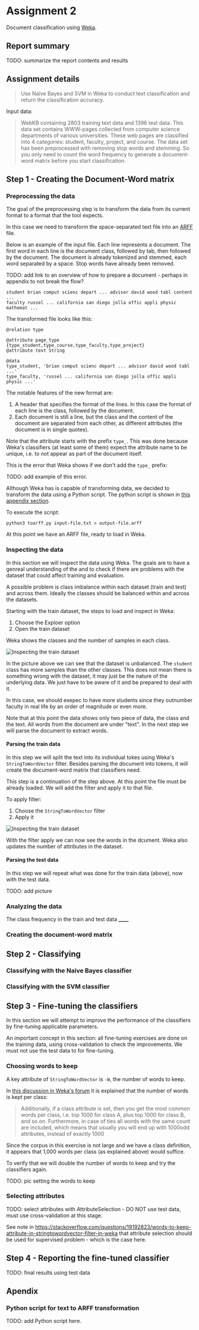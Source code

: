 # Assignment 2

Document classification using [Weka](https://www.cs.waikato.ac.nz/ml/weka/).

## Report summary

TODO: summarize the report contents and results

## Assignment details

> Use Naïve Bayes and SVM in Weka to conduct text classification and return
> the classification accuracy.

Input data:

> WebKB containing 2803 training text data and 1396 test data. This data set
> contains WWW-pages collected from computer science departments of various
> universities. These web pages are classified into 4 categories: student,
> faculty, project, and course. The data set has been preprocessed with
> removing stop words and stemming. So you only need to count the word
> frequency to generate a document-word matrix before you start classification.

## Step 1 - Creating the Document-Word matrix

### Preprocessing the data

The goal of the preprocessing step is to transform the data from its current
format to a format that the tool expects.

In this case we need to transform the space-separated text file into an
[ARFF](https://www.cs.waikato.ac.nz/ml/weka/arff.html) file.

Below is an example of the input file. Each line represents a document. The
first word in each line is the document class, followed by tab, then followed
by the document. The document is already tokenized and stemmed, each word
separated by a space. Stop words have already been removed.

TODO: add link to an overview of how to prepare a document - perhaps in appendix to not break the flow?

```
student	brian comput scienc depart ... advisor david wood tabl content  ...
faculty	russel ... california san diego jolla offic appli physic mathemat ...
```

The transformed file looks like this:

```
@relation type

@attribute page_type {type_student,type_course,type_faculty,type_project}
@attribute text String

@data
type_student, 'brian comput scienc depart ... advisor david wood tabl ...'
type_faculty, 'russel ... california san diego jolla offic appli physic ...'
```

The notable features of the new format are:

1. A header that specifies the format of the lines. In this case the format of
   each line is the class, followed by the document.
2. Each document is still a line, but the class and the content of the document
   are separated from each other, as different attributes (the document is in
   single quotes).

Note that the attribute starts with the prefix `type_`. This was done because
Weka's classifiers (at least some of them) expect the attribute name to be
unique, i.e. to not appear as part of the document itself.

This is the error that Weka shows if we don't add the `type_` prefix:

TODO: add example of this error.

Although Weka has is capable of transforming data, we decided to transform the
data using a Python script. The python script is shown in [this appendix
section](#python-script-for-text-to-arff-transformation).

To execute the script:

    python3 toarff.py input-file.txt > output-file.arff

At this point we have an ARFF file, ready to load in Weka.

### Inspecting the data

In this section we will inspect the data using Weka. The goals are to have a
genreal understanding of the and to check if there are problems with the
dataset that could affect training and evaluation.

A possible problem is class imbalance within each dataset (train and test) and
across them. Ideally the classes should be balanced within and across the
datasets.

Starting with the train dataset, the steps to load and inspect in Weka:

1. Choose the Exploer option
2. Open the train dataset

Weka shows the classes and the number of samples in each class.

![Inspecting the train dataset](./pics/inspect-train-dataset.png)

In the picture above we can see that the dataset is unbalanced. The `student`
class has more samples than the other classes. This does not mean there is
something wrong with the dataset, it may just be the nature of the underlying
data. We just have to be aware of it and be prepared to deal with it.

In this case, we should exepec to have more students since they outnumber
faculty in real life by an order of magnitude or even more.

Note that at this point the data shows only two piece of data, the class and
the text. All words from the document are under "text". In the next step we
will parse the document to extract words.

#### Parsing the train data

In this step we will split the text into its individual tokes using Weka's
`StringToWordVector` filter. Besides parsing the document into tokens, it will
create the document-word matrix that classifiers need.

This step is a continuation of the step above. At this point the file must be
already loaded. We will add the filter and apply it to that file.

To apply filter:

1. Choose the `StringToWordVector` filter
1. Apply it

![Inspecting the train dataset](./pics/tokenize-train-dataset.png)

With the filter apply we can now see the words in the dcument. Weka also
updates the number of attributes in the dataset.

#### Parsing the test data

In this step we will repeat what was done for the train data (above), now with
the test data.

TODO: add picture

### Analyzing the data

The class frequency in the train and test data **\_\_\_\_**

### Creating the document-word matrix

## Step 2 - Classifying

### Classifying with the Naive Bayes classifier

### Classifying with the SVM classifier

## Step 3 - Fine-tuning the classifiers

In this section we will attempt to improve the performance of the classifiers
by fine-tuning applicable parameters.

An important concept in this section: all fine-tuning exercises are done on the
training data, using cross-validation to check the improvements. We must not
use the test data to for fine-tuning.

### Choosing words to keep

A key attribute of `StringToWordVector` is `-W`, the number of words to keep.

In [this discussion in Weka's forum](http://weka.8497.n7.nabble.com/StringToWordVector-W-option-td940.html)
it is explained that the number of words is kept per class:

> Additionally, if a class attribute is set, then you get the
> most common words per class, i.e. top 1000 for class A, plus top 1000
> for class B, and so on. Furthermore, in case of ties all words with the
> same count are included, which means that usually you will end up with
> 1000odd attributes, instead of exactly 1000

Since the corpus in this exercise is not large and we have a class definition,
it appears that 1,000 words per class (as explained above) would suffice.

To verify that we will double the number of words to keep and try the
classifiers again.

TODO: pic setting the words to keep

### Selecting attributes

TODO: select attributes with AttributeSelection - DO NOT use test data, must
use cross-validation at this stage.

See note in https://stackoverflow.com/questions/19192823/words-to-keep-attribute-in-stringtowordvector-filter-in-weka
that attribute selection should be used for supervised problem - which is the case here.

## Step 4 - Reporting the fine-tuned classifier

TODO: final results using test data

## Apendix

### Python script for text to ARFF transformation

TODO: add Python script here.
